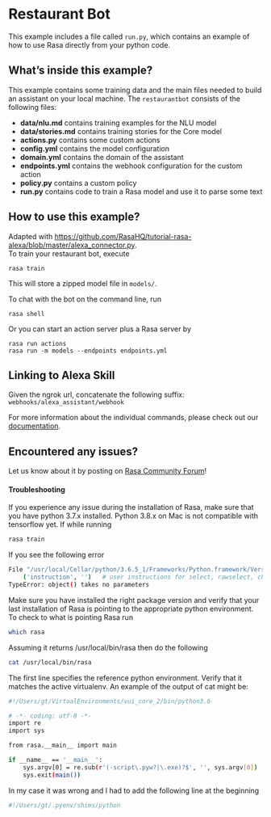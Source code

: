 # Restaurant Bot

This example includes a file called `run.py`, which contains an example
of how to use Rasa directly from your python code.

## What’s inside this example?

This example contains some training data and the main files needed to build an 
assistant on your local machine. The `restaurantbot` consists of the following files:

- **data/nlu.md** contains training examples for the NLU model  
- **data/stories.md** contains training stories for the Core model  
- **actions.py** contains some custom actions
- **config.yml** contains the model configuration
- **domain.yml** contains the domain of the assistant  
- **endpoints.yml** contains the webhook configuration for the custom action  
- **policy.py** contains a custom policy
- **run.py** contains code to train a Rasa model and use it to parse some text

## How to use this example?
Adapted with https://github.com/RasaHQ/tutorial-rasa-alexa/blob/master/alexa_connector.py.  
To train your restaurant bot, execute
```
rasa train
```
This will store a zipped model file in `models/`.

To chat with the bot on the command line, run
```
rasa shell
```

Or you can start an action server plus a Rasa server by
```
rasa run actions
rasa run -m models --endpoints endpoints.yml
```


## Linking to Alexa Skill
Given the ngrok url, concatenate the following suffix: `webhooks/alexa_assistant/webhook`

For more information about the individual commands, please check out our 
[documentation](http://rasa.com/docs/rasa/user-guide/command-line-interface/).

## Encountered any issues?
Let us know about it by posting on [Rasa Community Forum](https://forum.rasa.com)!

#### Troubleshooting
If you experience any issue during the installation of Rasa, make sure that you have python 3.7.x installed. Python 3.8.x on Mac is not compatible with tensorflow yet.
If while running 
```bash
rasa train
```

If you see the following error
```bash
File "/usr/local/Cellar/python/3.6.5_1/Frameworks/Python.framework/Versions/3.6/lib/python3.6/site-packages/questionary/constants.py", line 40, in <module>
    ('instruction', '')   # user instructions for select, rawselect, checkbox
TypeError: object() takes no parameters
```
Make sure you have installed the right package version and verify that your last installation of Rasa is pointing to the appropriate python environment. To check to what is pointing Rasa run
```bash
which rasa
```
Assuming it returns /usr/local/bin/rasa then do the following 
```bash
cat /usr/local/bin/rasa
```
The first line specifies the reference python environment. Verify that it matches the active virtualenv. An example of the output of cat might be:
```bash
#!/Users/gt/VirtualEnvironments/vui_core_2/bin/python3.6

# -*- coding: utf-8 -*-
import re
import sys

from rasa.__main__ import main

if __name__ == '__main__':
    sys.argv[0] = re.sub(r'(-script\.pyw?|\.exe)?$', '', sys.argv[0])
    sys.exit(main())
```
In my case it was wrong and I had to add the following line at the beginning
```bash
#!/Users/gt/.pyenv/shims/python
```